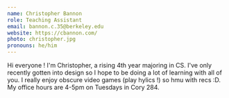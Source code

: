 ```yaml
---
name: Christopher Bannon
role: Teaching Assistant
email: bannon.c.35@berkeley.edu
website: https://cbannon.com/
photo: christopher.jpg
pronouns: he/him
---
```


Hi everyone ! I'm Christopher, a rising 4th year majoring in CS. I've only recently gotten into design so I hope to be doing a lot of learning with all of you. I really enjoy obscure video games (play hylics !) so hmu with recs :D. My office hours are 4-5pm on Tuesdays in Cory 284.
